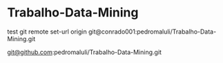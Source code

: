 # Trabalho-Data-Mining

test
git remote set-url origin git@conrado001:pedromaluli/Trabalho-Data-Mining.git

git@github.com:pedromaluli/Trabalho-Data-Mining.git
